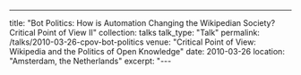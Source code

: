 ---
title: "Bot Politics: How is Automation Changing the Wikipedian Society?  Critical Point of View II"
collection: talks
talk_type: "Talk"
permalink: /talks/2010-03-26-cpov-bot-politics
venue: "Critical Point of View: Wikipedia and the Politics of Open Knowledge"
date: 2010-03-26
location: "Amsterdam, the Netherlands"
excerpt: "---
